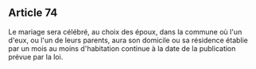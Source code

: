Article 74
----
Le mariage sera célébré, au choix des époux, dans la commune où l'un d'eux, ou
l'un de leurs parents, aura son domicile ou sa résidence établie par un mois au
moins d'habitation continue à la date de la publication prévue par la loi.
